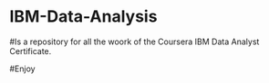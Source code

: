 # IBM-Data-Analysis

#Is a repository for all the woork of the Coursera IBM Data Analyst Certificate.

#Enjoy
